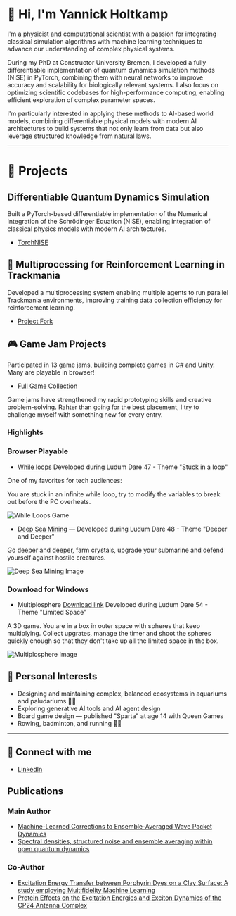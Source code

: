 # 👋 Hi, I'm Yannick Holtkamp

I'm a physicist and computational scientist with a passion for integrating classical simulation algorithms with machine learning techniques to advance our understanding of complex physical systems.

During my PhD at Constructor University Bremen, I developed a fully differentiable implementation of quantum dynamics simulation methods (NISE) in PyTorch, combining them with neural networks to improve accuracy and scalability for biologically relevant systems. I also focus on optimizing scientific codebases for high-performance computing, enabling efficient exploration of complex parameter spaces.

I'm particularly interested in applying these methods to AI-based world models, combining differentiable physical models with modern AI architectures to build systems that not only learn from data but also leverage structured knowledge from natural laws.

---

# 🧩 Projects

## Differentiable Quantum Dynamics Simulation
Built a PyTorch-based differentiable implementation of the Numerical Integration of the Schrödinger Equation (NISE), enabling integration of classical physics models with modern AI architectures.

- [TorchNISE](https://github.com/CPBPG/TorchNISE)


## 🚗 Multiprocessing for Reinforcement Learning in Trackmania
Developed a multiprocessing system enabling multiple agents to run parallel Trackmania environments, improving training data collection efficiency for reinforcement learning.

- [Project Fork](https://github.com/ausstein/trackmania_rl_public)
## 🎮 Game Jam Projects
Participated in 13 game jams, building complete games in C# and Unity. Many are playable in browser!
- [Full Game Collection](https://ldjam.com/users/ausstein/games)

Game jams have strengthened my rapid prototyping skills and creative problem-solving. 
Rahter than going for the best placement, I try to challenge myself with something new for every entry.
### Highlights

### Browser Playable
- [While loops](https://ausstein.itch.io/stuckinthewhileloop)
Developed during Ludum Dare 47 - Theme "Stuck in a loop"

One of my favorites for tech audiences:

You are stuck in an infinite while loop, try to modify the variables to break out before the PC overheats.

![While Loops Game](https://img.itch.zone/aW1hZ2UvNzc2MTU4LzQzNDYyMTguZ2lm/794x1000/jYpdXA.gif)




- [Deep Sea Mining](https://ausstein.itch.io/deep-sea-mining-post-ld) — 
Developed during Ludum Dare 48 - Theme "Deeper and Deeper"

Go deeper and deeper, farm crystals, upgrade your submarine and defend yourself against hostile creatures.

![Deep Sea Mining Image](https://static.jam.host/raw/7a3/22/z/3f451.png)

### Download for Windows
- Multiplosphere [Download link](https://files.jam.host/uploads/$372739/MULTIPLOSHPERE_POST_JAM_0.0.1.zip)
Developed during Ludum Dare 54 - Theme "Limited Space"

A 3D game. You are in a box in outer space with spheres that keep multiplying. Collect upgrates, manage the timer and shoot the spheres quickly enough so that they don't take up all the limited space in the box.

![Multiplosphere Image](https://static.jam.host/raw/7a3/22/z/5f28b.jpg)


## 🧬 Personal Interests

- Designing and maintaining complex, balanced ecosystems in aquariums and paludariums 🌿🐠
- Exploring generative AI tools and AI agent design
- Board game design — published "Sparta" at age 14 with Queen Games
- Rowing, badminton, and running 🏃‍♂️

---

## 🔗 Connect with me
- [LinkedIn](https://www.linkedin.com/in/yannick-holtkamp/)
  
## Publications
### Main Author
- [Machine-Learned Corrections to Ensemble-Averaged Wave Packet Dynamics](https://doi.org/10.1063/5.0166694)
- [Spectral densities, structured noise and ensemble averaging within open quantum dynamics](https://doi.org/10.1063/5.0224807)
### Co-Author
- [Excitation Energy Transfer between Porphyrin Dyes on a Clay Surface: A study employing Multifidelity Machine Learning](https://doi.org/10.48550/arXiv.2410.20551)
- [Protein Effects on the Excitation Energies and Exciton Dynamics of the CP24 Antenna Complex](https://doi.org/10.1021/acs.jpcb.4c01637)


<!--
**ausstein/ausstein** is a ✨ _special_ ✨ repository because its `README.md` (this file) appears on your GitHub profile.

Here are some ideas to get you started:

- 🔭 I’m currently working on ...
- 🌱 I’m currently learning ...
- 👯 I’m looking to collaborate on ...
- 🤔 I’m looking for help with ...
- 💬 Ask me about ...
- 📫 How to reach me: ...
- 😄 Pronouns: ...
- ⚡ Fun fact: ...
-->
